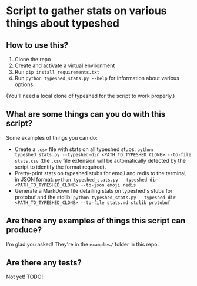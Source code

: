 # Script to gather stats on various things about typeshed

## How to use this?

1. Clone the repo
2. Create and activate a virtual environment
3. Run `pip install requirements.txt`
4. Run `python typeshed_stats.py --help` for information about various options.

(You'll need a local clone of typeshed for the script to work properly.)

## What are some things can you do with this script?

Some examples of things you can do:
- Create a `.csv` file with stats on all typeshed stubs: `python typeshed_stats.py --typeshed-dir <PATH_TO_TYPESHED_CLONE> --to-file stats.csv` (the `.csv` file extension will be automatically detected by the script to identify the format required).
- Pretty-print stats on typeshed stubs for emoji and redis to the terminal, in JSON format: `python typeshed_stats.py --typeshed-dir <PATH_TO_TYPESHED_CLONE> --to-json emoji redis`
- Generate a MarkDown file detailing stats on typeshed's stubs for protobuf and the stdlib: `python typeshed_stats.py --typeshed-dir <PATH_TO_TYPESHED_CLONE> --to-file stats.md stdlib protobuf`

## Are there any examples of things this script can produce?
I'm glad you asked! They're in the `examples/` folder in this repo.

## Are there any tests?
Not yet! TODO!
